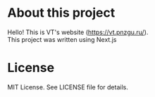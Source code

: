 # About this project

Hello! This is VT's website (https://vt.pnzgu.ru/).  
This project was written using Next.js

# License

MIT License. See LICENSE file for details.
